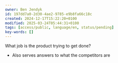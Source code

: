 ```yaml
---
owner: Ben Jendyk
id: 197dd7a0-2d30-4ae2-9785-e9b8fa66c18c
created: 2024-12-17T15:22:20+0100
modified: 2025-03-24T05:44:31+0100
tags: [access/public, language/en, status/pending]
key-words: []
---
```


What job is the product trying to get done?

- Also serves answers to what the competitors are 